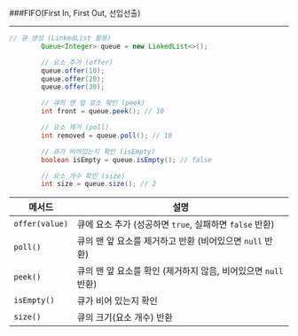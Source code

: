  ###FIFO(First In, First Out, 선입선출)

---

```java
// 큐 생성 (LinkedList 활용)
        Queue<Integer> queue = new LinkedList<>();

        // 요소 추가 (offer)
        queue.offer(10);
        queue.offer(20);
        queue.offer(30);

        // 큐의 맨 앞 요소 확인 (peek)
        int front = queue.peek(); // 10

        // 요소 제거 (poll)
        int removed = queue.poll(); // 10

        // 큐가 비어있는지 확인 (isEmpty)
        boolean isEmpty = queue.isEmpty(); // false

        // 요소 개수 확인 (size)
        int size = queue.size(); // 2
```
| 메서드 | 설명 |
| --- | --- |
| `offer(value)` | 큐에 요소 추가 (성공하면 `true`, 실패하면 `false` 반환) |
| `poll()` | 큐의 맨 앞 요소를 제거하고 반환 (비어있으면 `null` 반환) |
| `peek()` | 큐의 맨 앞 요소를 확인 (제거하지 않음, 비어있으면 `null` 반환) |
| `isEmpty()` | 큐가 비어 있는지 확인 |
| `size()` | 큐의 크기(요소 개수) 반환 |
